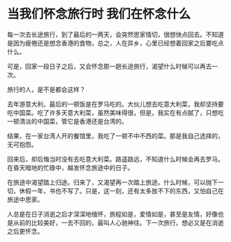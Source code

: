 # 当我们怀念旅行时 我们在怀念什么

每一次去长途旅行，到了最后的一两天，会突然思家情切，很想快点回去。不知道是因为疲倦还是想念香港的食物，总之，人在异乡，心里已经想着回家之后要吃点什么。 

可是，回家一段日子之后，又会怀念那一趟长途旅行，渴望什么时候可以再去一次。 

旅行的人，是不是都会这样？ 

去年游意大利，最后的一顿饭是在罗马吃的。大伙儿想去吃意大利菜，我却坚持要吃中国菜。吃了许多天意大利菜，虽然美味得很，但是，我实在有点腻了，只想吃一顿清淡的中国菜，管它是香港还是台湾的。 

结果，在一家台湾人开的餐馆里，我吃了一顿不中不西的菜。那是我自己选择的，无可抱怨。 

回来后，却后悔当时没有去吃意大利菜。路遥路远，不知道什么时候会再去罗马。在昏天暗地的忙碌中，越发怀念旅途中的日子。 

在旅途中渴望踏上归途。归来了，又渴望再一次踏上旅途。什么时候，可以抛下一切，休假一年，书也不写了。只是，这一刻，还有太多放不下的东西，又怕自己在旅途中思家。 

人总是在日子消逝之后才深深地缅怀，旅程如是，爱情如是，甚至是友情，好像也是从前的比较美好，一去不回的，最叫人心驰神往。下一次旅行，想必又是在消逝之后更怀念。